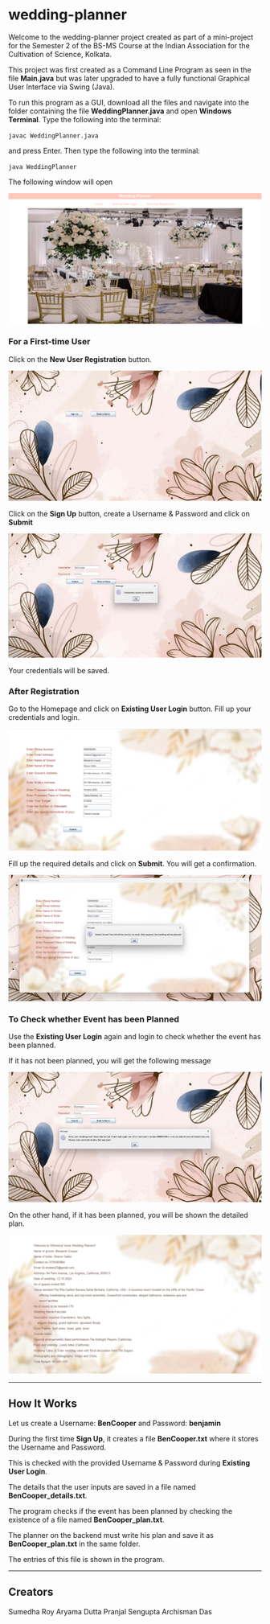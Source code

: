 # wedding-planner

Welcome to the wedding-planner project created as part of a mini-project for the Semester 2 of the BS-MS Course at the Indian Association for the Cultivation of Science, Kolkata.

This project was first created as a Command Line Program as seen in the file **Main.java** but was later upgraded to have a fully functional Graphical User Interface via Swing (Java).

To run this program as a GUI, download all the files and navigate into the folder containing the file **WeddingPlanner.java** and open **Windows Terminal**. Type the following into the terminal:

`javac WeddingPlanner.java`

and press Enter. Then type the following into the terminal:

`java WeddingPlanner`

The following window will open

![mainpage](screenshots/mainpage.png "Homepage")

### For a First-time User

Click on the **New User Registration** button.

![newuser](screenshots/newuser.png "New User Registration")

Click on the **Sign Up** button, create a Username & Password and click on **Submit**

![usercreated](screenshots/usercreated.png "User Credentials Saved")

Your credentials will be saved.

### After Registration

Go to the Homepage and click on **Existing User Login** button. Fill up your credentials and login.

![userdetailinput](screenshots/userdetailinput.png "Fill up the Required Details")

Fill up the required details and click on **Submit**. You will get a confirmation.

![detailssaved](screenshots/detailssaved.png "Confirmation")

### To Check whether Event has been Planned

Use the **Existing User Login** again and login to check whether the event has been planned.

If it has not been planned, you will get the following message

![notplanned](screenshots/notplanned.png "Not Planned")

On the other hand, if it has been planned, you will be shown the detailed plan.

![planned](screenshots/planned.png "Detailed Plan")

------------

## How It Works
Let us create a Username: **BenCooper** and Password: **benjamin**

During the first time **Sign Up**, it creates a file **BenCooper.txt** where it stores the Username and Password.

This is checked with the provided Username & Password during **Existing User Login**.

The details that the user inputs are saved in a file named **BenCooper_details.txt**.

The program checks if the event has been planned by checking the existence of a file named **BenCooper_plan.txt**. 

The planner on the backend must write his plan and save it as **BenCooper_plan.txt**  in the same folder.

The entries of this file is shown in the program.

------------

## Creators

Sumedha Roy
Aryama Dutta
Pranjal Sengupta
Archisman Das